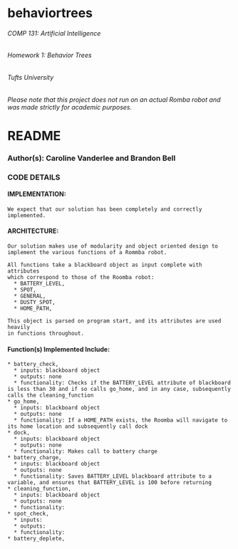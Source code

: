 # behaviortrees
###### COMP 131: Artificial Intelligence
###### Homework 1: Behavior Trees
###### Tufts University

###### Please note that this project does not run on an actual Romba robot and was made strictly for academic purposes.

# README

### Author(s): Caroline Vanderlee and Brandon Bell


### CODE DETAILS

  #### IMPLEMENTATION:
    We expect that our solution has been completely and correctly implemented.

  #### ARCHITECTURE:
    Our solution makes use of modularity and object oriented design to
    implement the various functions of a Rommba robot.

    All functions take a blackboard object as input complete with attributes
    which correspond to those of the Roomba robot:
      * BATTERY_LEVEL,
      * SPOT,
      * GENERAL,
      * DUSTY_SPOT,
      * HOME_PATH,

    This object is parsed on program start, and its attributes are used heavily
    in functions throughout.

  #### Function(s) Implemented Include:
    * battery_check,
      * inputs: blackboard object
      * outputs: none
      * functionality: Checks if the BATTERY_LEVEL attribute of blackboard is less than 30 and if so calls go_home, and in any case, subsequently calls the cleaning_function
    * go_home,
      * inputs: blackboard object
      * outputs: none
      * functionality: If a HOME_PATH exists, the Roomba will navigate to its home location and subsequently call dock
    * dock,
      * inputs: blackboard object
      * outputs: none
      * functionality: Makes call to battery charge
    * battery_charge,
      * inputs: blackboard object
      * outputs: none
      * functionality: Saves BATTERY_LEVEL blackboard attribute to a variable, and ensures that BATTERY_LEVEL is 100 before returning
    * cleaning_function,
      * inputs: blackboard object
      * outputs: none
      * functionality:
    * spot_check,
      * inputs:
      * outputs:
      * functionality:
    * battery_deplete,
